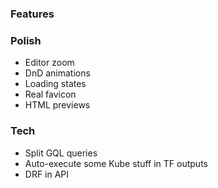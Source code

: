 ### Features

### Polish

- Editor zoom
- DnD animations
- Loading states
- Real favicon
- HTML previews

### Tech

- Split GQL queries
- Auto-execute some Kube stuff in TF outputs
- DRF in API
